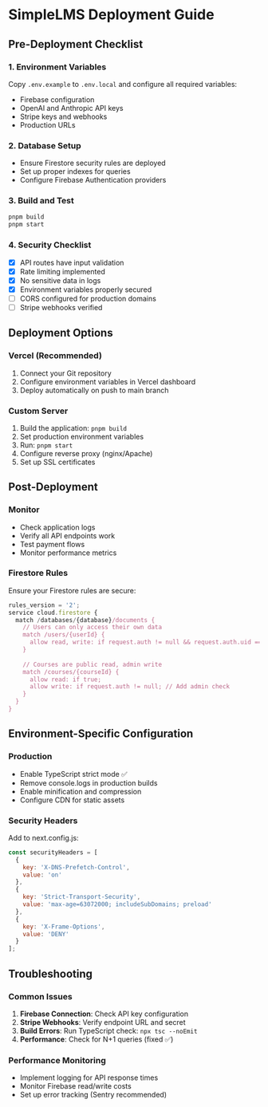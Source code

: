 # SimpleLMS Deployment Guide

## Pre-Deployment Checklist

### 1. Environment Variables
Copy `.env.example` to `.env.local` and configure all required variables:
- Firebase configuration
- OpenAI and Anthropic API keys
- Stripe keys and webhooks
- Production URLs

### 2. Database Setup
- Ensure Firestore security rules are deployed
- Set up proper indexes for queries
- Configure Firebase Authentication providers

### 3. Build and Test
```bash
pnpm build
pnpm start
```

### 4. Security Checklist
- [x] API routes have input validation
- [x] Rate limiting implemented
- [x] No sensitive data in logs
- [x] Environment variables properly secured
- [ ] CORS configured for production domains
- [ ] Stripe webhooks verified

## Deployment Options

### Vercel (Recommended)
1. Connect your Git repository
2. Configure environment variables in Vercel dashboard
3. Deploy automatically on push to main branch

### Custom Server
1. Build the application: `pnpm build`
2. Set production environment variables
3. Run: `pnpm start`
4. Configure reverse proxy (nginx/Apache)
5. Set up SSL certificates

## Post-Deployment

### Monitor
- Check application logs
- Verify all API endpoints work
- Test payment flows
- Monitor performance metrics

### Firestore Rules
Ensure your Firestore rules are secure:
```javascript
rules_version = '2';
service cloud.firestore {
  match /databases/{database}/documents {
    // Users can only access their own data
    match /users/{userId} {
      allow read, write: if request.auth != null && request.auth.uid == userId;
    }
    
    // Courses are public read, admin write
    match /courses/{courseId} {
      allow read: if true;
      allow write: if request.auth != null; // Add admin check
    }
  }
}
```

## Environment-Specific Configuration

### Production
- Enable TypeScript strict mode ✅
- Remove console.logs in production builds
- Enable minification and compression
- Configure CDN for static assets

### Security Headers
Add to next.config.js:
```javascript
const securityHeaders = [
  {
    key: 'X-DNS-Prefetch-Control',
    value: 'on'
  },
  {
    key: 'Strict-Transport-Security',
    value: 'max-age=63072000; includeSubDomains; preload'
  },
  {
    key: 'X-Frame-Options',
    value: 'DENY'
  }
];
```

## Troubleshooting

### Common Issues
1. **Firebase Connection**: Check API key configuration
2. **Stripe Webhooks**: Verify endpoint URL and secret
3. **Build Errors**: Run TypeScript check: `npx tsc --noEmit`
4. **Performance**: Check for N+1 queries (fixed ✅)

### Performance Monitoring
- Implement logging for API response times
- Monitor Firebase read/write costs
- Set up error tracking (Sentry recommended)